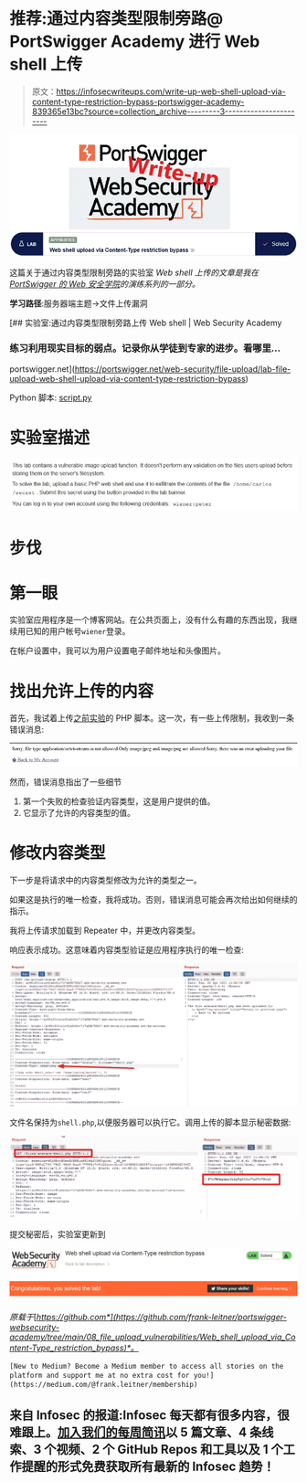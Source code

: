 # 推荐:通过内容类型限制旁路@ PortSwigger Academy 进行 Web shell 上传

> 原文：<https://infosecwriteups.com/write-up-web-shell-upload-via-content-type-restriction-bypass-portswigger-academy-839365e13bc?source=collection_archive---------3----------------------->

![](img/c86e0b98d01e14f083ff4f2d0de1d9ba.png)

这篇关于通过内容类型限制旁路的实验室 *Web shell 上传的文章是我在 [PortSwigger 的 Web 安全学院](https://portswigger.net/web-security)的演练系列的一部分。*

**学习路径**:服务器端主题→文件上传漏洞

[](https://portswigger.net/web-security/file-upload/lab-file-upload-web-shell-upload-via-content-type-restriction-bypass) [## 实验室:通过内容类型限制旁路上传 Web shell | Web Security Academy

### 练习利用现实目标的弱点。记录你从学徒到专家的进步。看哪里…

portswigger.net](https://portswigger.net/web-security/file-upload/lab-file-upload-web-shell-upload-via-content-type-restriction-bypass) 

Python 脚本: [script.py](https://github.com/frank-leitner/portswigger-websecurity-academy/blob/main/08_file_upload_vulnerabilities/Web_shell_upload_via_Content-Type_restriction_bypass/script.py)

# 实验室描述

![](img/93616b2b8a05c119aa69bf6828843f55.png)

# 步伐

# 第一眼

实验室应用程序是一个博客网站。在公共页面上，没有什么有趣的东西出现，我继续用已知的用户帐号`wiener`登录。

在帐户设置中，我可以为用户设置电子邮件地址和头像图片。

# 找出允许上传的内容

首先，我试着上传[之前实验](https://github.com/frank-leitner/portswigger-websecurity-academy/blob/main/08_file_upload_vulnerabilities/Remote_code_execution_via_web_shell_upload/README.md)的 PHP 脚本。这一次，有一些上传限制，我收到一条错误消息:

![](img/b65ed4149ae13c2aaa678a18143310b9.png)

然而，错误消息指出了一些细节

1.  第一个失败的检查验证内容类型，这是用户提供的值。
2.  它显示了允许的内容类型的值。

# 修改内容类型

下一步是将请求中的内容类型修改为允许的类型之一。

如果这是执行的唯一检查，我将成功。否则，错误消息可能会再次给出如何继续的指示。

我将上传请求加载到 Repeater 中，并更改内容类型。

响应表示成功。这意味着内容类型验证是应用程序执行的唯一检查:

![](img/fa59b7c59ac3e3a3f7fe9c19d9035013.png)

文件名保持为`shell.php`,以便服务器可以执行它。调用上传的脚本显示秘密数据:

![](img/7a7a1363f023c58a99b33417217d3424.png)

提交秘密后，实验室更新到

![](img/de7d026b89ef0f8795b52cc45183bc6a.png)

*原载于*[*https://github.com*](https://github.com/frank-leitner/portswigger-websecurity-academy/tree/main/08_file_upload_vulnerabilities/Web_shell_upload_via_Content-Type_restriction_bypass)*。*

```
[New to Medium? Become a Medium member to access all stories on the platform and support me at no extra cost for you!](https://medium.com/@frank.leitner/membership)
```

## 来自 Infosec 的报道:Infosec 每天都有很多内容，很难跟上。[加入我们的每周简讯](https://weekly.infosecwriteups.com/)以 5 篇文章、4 条线索、3 个视频、2 个 GitHub Repos 和工具以及 1 个工作提醒的形式免费获取所有最新的 Infosec 趋势！